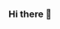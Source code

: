 ### Hi there 👋

<!--
**aitelghazi/aitelghazi** is a ✨ _special_ ✨ repository because its `README.md` (this file) appears on your GitHub profile.

Here are some ideas to get you started:

- 🔭 I’m currently working on projet
- 🌱 I’m currently learning the biology 
- 👯 I’m looking to collaborate on ...
- 🤔 I’m looking for help with emotion 
- 💬 Ask me about somethings
- 📫 How to reach me: ...
- 😄 Pronouns: sad
- ⚡ Fun fact: ...
-->
